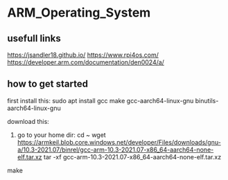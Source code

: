 # ARM_Operating_System

## usefull links
https://jsandler18.github.io/
https://www.rpi4os.com/
https://developer.arm.com/documentation/den0024/a/

## how to get started
first install this:
sudo apt install gcc make gcc-aarch64-linux-gnu binutils-aarch64-linux-gnu

download this:
1. go to your home dir: cd ~
 wget https://armkeil.blob.core.windows.net/developer/Files/downloads/gnu-a/10.3-2021.07/binrel/gcc-arm-10.3-2021.07-x86_64-aarch64-none-elf.tar.xz
tar -xf gcc-arm-10.3-2021.07-x86_64-aarch64-none-elf.tar.xz

make